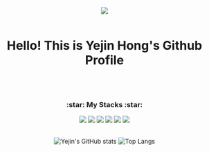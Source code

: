 <div align="center"><img src="https://capsule-render.vercel.app/api?type=rounded&color=ff8383&height=250&section=header&text=Yejin%20Hong's%20Profile&fontSize=60&fontColor=FFFCFC&fontAlignY=48&desc=iOS%20Developer&descAlignY=62&descAlign=70"/>
<br><br>
  <h1> Hello! This is Yejin Hong's Github Profile</h1>
<br><br>
  <h3> :star: My Stacks :star: </h3>
   <img src="https://img.shields.io/badge/Swift-F05138?style=flat&logo=Swift&logoColor=white"/>
   <img src="https://img.shields.io/badge/Python-3776AB?style=flat&logo=Python&logoColor=white"/>
   <img src="https://img.shields.io/badge/Xcode-2478FF?style=flat&logo=Xcode&logoColor=white"/>
   <img src="https://img.shields.io/badge/Postman-FF6C37?style=flat&logo=Postman&logoColor=white"/>
   <img src="https://img.shields.io/badge/HTML-F05138"/>
   <img src="https://img.shields.io/badge/CSS-3669CF"/>
<br><br>
  
![Yejin's GitHub stats](https://github-readme-stats.vercel.app/api?username=florence96&show_icons=true)
![Top Langs](https://github-readme-stats.vercel.app/api/top-langs/?username=florence96&layout=compact)
</div>
<!--
**florence96/florence96** is a ✨ _special_ ✨ repository because its `README.md` (this file) appears on your GitHub profile.

Here are some ideas to get you started:

- 🔭 I’m currently working on ...
- 🌱 I’m currently learning ...
- 👯 I’m looking to collaborate on ...
- 🤔 I’m looking for help with ...
- 💬 Ask me about ...
- 📫 How to reach me: ...
- 😄 Pronouns: ...
- ⚡ Fun fact: ...
-->
